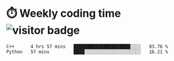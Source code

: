 
# :stopwatch: Weekly coding time  ![visitor badge](https://visitor-badge.glitch.me/badge?page_id=cozgerest) 
<!--START_SECTION:waka-->
```text
C++      4 hrs 57 mins   █████████████████████░░░░   83.76 % 
Python   57 mins         ████░░░░░░░░░░░░░░░░░░░░░   16.21 % 
```
<!--END_SECTION:waka-->


<!-- <p> <img src="https://github-readme-stats.vercel.app/api?username=cozgerest&show_icons=true&hide_border=false" />  </p> -->

